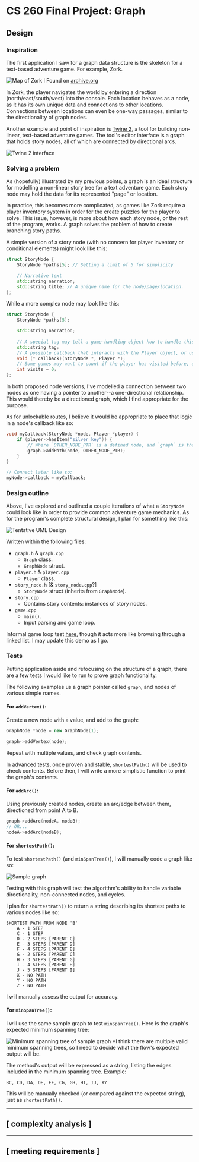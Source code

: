 # CS 260 Final Project: Graph

## Design

### Inspiration

The first application I saw for a graph data structure is the skeleton for a text-based adventure game. For example, Zork. 

![Map of Zork I](https://cdn.discordapp.com/attachments/799704269787496518/1113593127148716163/zork_map.png) 
Found on [archive.org](https://archive.org/details/zork-i-ii-iii-maps/)

In Zork, the player navigates the world by entering a direction (north/east/south/west) into the console. Each location behaves as a node, as it has its own unique data and connections to other locations. Connections between locations can even be one-way passages, similar to the directionality of graph nodes.

Another example and point of inspiration is [Twine 2](https://twinery.org/), a tool for building non-linear, text-based adventure games. The tool's editor interface is a graph that holds story nodes, all of which are connected by directional arcs.

![Twine 2 interface](https://cdn.discordapp.com/attachments/799704269787496518/1112636765300338728/twine2_example.jpg)


### Solving a problem

As (hopefully) illustrated by my previous points, a graph is an ideal structure for modelling a non-linear story tree for a text adventure game. Each story node may hold the data for its represented "page" or location. 

In practice, this becomes more complicated, as games like Zork require a player inventory system in order for the create puzzles for the player to solve. This issue, however, is more about how each story node, or the rest of the program, works. A graph solves the problem of how to create branching story paths.

A simple version of a story node (with no concern for player inventory or conditional elements) might look like this:

```cpp
struct StoryNode {
    StoryNode *paths[5]; // Setting a limit of 5 for simplicity

    // Narrative text
    std::string narration;
    std::string title; // A unique name for the node/page/location. 
};
```

While a more complex node may look like this:

```cpp
struct StoryNode {
    StoryNode *paths[5];

    std::string narration;
    
    // A special tag may tell a game-handling object how to handle this node. For example: "Start" or "End"
    std::string tag;
    // A possible callback that interacts with the Player object, or uses the Player object to modify itself.
    void (* callback)(StoryNode *, Player *);
    // Some games may want to count if the player has visited before, or how many times.
    int visits = 0; 
};
```

In both proposed node versions, I've modelled a connection between two nodes as one having a pointer to another--a one-directional relationship. This would thereby be a directioned graph, which I find appropriate for the purpose.

As for unlockable routes, I believe it would be appropriate to place that logic in a node's callback like so:

```cpp
void myCallback(StoryNode *node, Player *player) {
    if (player->hasItem("silver key")) {
        // Where `OTHER_NODE_PTR` is a defined node, and `graph` is the globally defined graph. (Or, possibly, a third parameter, we will see.)
        graph->addPath(node, OTHER_NODE_PTR);
    }
}

// Connect later like so:
myNode->callback = myCallback;
```


### Design outline

Above, I've explored and outlined a couple iterations of what a `StoryNode` could look like in order to provide common adventure game mechanics. As for the program's complete structural design, I plan for something like this:

![Tentative UML Design](uml_design.png)

Written within the following files:

- `graph.h` & `graph.cpp`
    + `Graph` class.
    + `GraphNode` struct.
- `player.h` & `player.cpp`
    + `Player` class.
- `story_node.h` [& `story_node.cpp`?]
    + `StoryNode` struct (inherits from `GraphNode`). 
- `story.cpp`
    - Contains story contents: instances of story nodes.
- `game.cpp`
    + `main()`.
    - Input parsing and game loop.

Informal game loop test [here](..\in_class\june1.cpp), though it acts more like browsing through a linked list. I may update this demo as I go.


### Tests

Putting application aside and refocusing on the structure of a graph, there are a few tests I would like to run to prove graph functionality. 

The following examples us a graph pointer called `graph`, and nodes of various simple names.


#### For `addVertex()`:

Create a new node with a value, and add to the graph:

```cpp
GraphNode *node = new GraphNode(1);

graph->addVertex(node);
```

Repeat with multiple values, and check graph contents.

In advanced tests, once proven and stable, `shortestPath()` will be used to check contents. Before then, I will write a more simplistic function to print the graph's contents.


#### For `addArc()`:

Using previously created nodes, create an arc/edge between them, directioned from point A to B.

```cpp
graph->addArc(nodeA, nodeB);
// OR...
nodeA->addArc(nodeB);
```


#### For `shortestPath()`:

To test `shortestPath()` (and `minSpanTree()`), I will manually code a graph like so:

![Sample graph](sample_graph.png)

Testing with this graph will test the algorithm's ability to handle variable directionality, non-connected nodes, and cycles.

I plan for `shortestPath()` to return a string describing its shortest paths to various nodes like so:

    SHORTEST PATH FROM NODE 'B'
        A - 1 STEP
        C - 1 STEP
        D - 2 STEPS [PARENT C]
        E - 3 STEPS [PARENT D]
        F - 4 STEPS [PARENT E]
        G - 2 STEPS [PARENT C]
        H - 3 STEPS [PARENT G]
        I - 4 STEPS [PARENT H]
        J - 5 STEPS [PARENT I]
        X - NO PATH
        Y - NO PATH
        Z - NO PATH

I will manually assess the output for accuracy.


#### For `minSpanTree()`:

I will use the same sample graph to test `minSpanTree()`. Here is the graph's expected minimum spanning tree:

![Minimum spanning tree of sample graph](sample_graph_min.png)
*I think there are multiple valid minimum spanning trees, so I need to decide what the flow's expected output will be.

The method's output will be expressed as a string, listing the edges included in the minimum spanning tree. Example: 

    BC, CD, DA, DE, EF, CG, GH, HI, IJ, XY

This will be manually checked (or compared against the expected string), just as `shortestPath()`.


---
## [ complexity analysis ]


---
## [ meeting requirements ]
